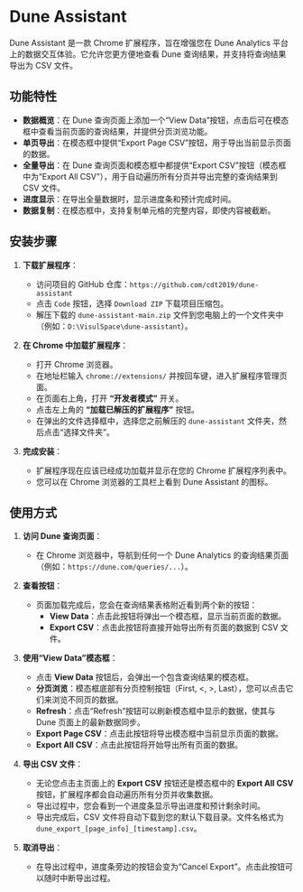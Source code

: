 # Dune Assistant

Dune Assistant 是一款 Chrome 扩展程序，旨在增强您在 Dune Analytics 平台上的数据交互体验。它允许您更方便地查看 Dune 查询结果，并支持将查询结果导出为 CSV 文件。

## 功能特性

*   **数据概览**：在 Dune 查询页面上添加一个“View Data”按钮，点击后可在模态框中查看当前页面的查询结果，并提供分页浏览功能。
*   **单页导出**：在模态框中提供“Export Page CSV”按钮，用于导出当前显示页面的数据。
*   **全量导出**：在 Dune 查询页面和模态框中都提供“Export CSV”按钮（模态框中为“Export All CSV”），用于自动遍历所有分页并导出完整的查询结果到 CSV 文件。
*   **进度显示**：在导出全量数据时，显示进度条和预计完成时间。
*   **数据复制**：在模态框中，支持复制单元格的完整内容，即使内容被截断。

## 安装步骤

1.  **下载扩展程序**：
    *   访问项目的 GitHub 仓库：`https://github.com/cdt2019/dune-assistant`
    *   点击 `Code` 按钮，选择 `Download ZIP` 下载项目压缩包。
    *   解压下载的 `dune-assistant-main.zip` 文件到您电脑上的一个文件夹中（例如：`D:\VisulSpace\dune-assistant`）。

2.  **在 Chrome 中加载扩展程序**：
    *   打开 Chrome 浏览器。
    *   在地址栏输入 `chrome://extensions/` 并按回车键，进入扩展程序管理页面。
    *   在页面右上角，打开 **“开发者模式”** 开关。
    *   点击左上角的 **“加载已解压的扩展程序”** 按钮。
    *   在弹出的文件选择框中，选择您之前解压的 `dune-assistant` 文件夹，然后点击“选择文件夹”。

3.  **完成安装**：
    *   扩展程序现在应该已经成功加载并显示在您的 Chrome 扩展程序列表中。
    *   您可以在 Chrome 浏览器的工具栏上看到 Dune Assistant 的图标。

## 使用方式

1.  **访问 Dune 查询页面**：
    *   在 Chrome 浏览器中，导航到任何一个 Dune Analytics 的查询结果页面（例如：`https://dune.com/queries/...`）。

2.  **查看按钮**：
    *   页面加载完成后，您会在查询结果表格附近看到两个新的按钮：
        *   **View Data**：点击此按钮将弹出一个模态框，显示当前页面的数据。
        *   **Export CSV**：点击此按钮将直接开始导出所有页面的数据到 CSV 文件。

3.  **使用“View Data”模态框**：
    *   点击 **View Data** 按钮后，会弹出一个包含查询结果的模态框。
    *   **分页浏览**：模态框底部有分页控制按钮（First, <, >, Last），您可以点击它们来浏览不同页的数据。
    *   **Refresh**：点击“Refresh”按钮可以刷新模态框中显示的数据，使其与 Dune 页面上的最新数据同步。
    *   **Export Page CSV**：点击此按钮将导出模态框中当前显示页面的数据。
    *   **Export All CSV**：点击此按钮将开始导出所有页面的数据。

4.  **导出 CSV 文件**：
    *   无论您点击主页面上的 **Export CSV** 按钮还是模态框中的 **Export All CSV** 按钮，扩展程序都会自动遍历所有分页并收集数据。
    *   导出过程中，您会看到一个进度条显示导出进度和预计剩余时间。
    *   导出完成后，CSV 文件将自动下载到您的默认下载目录。文件名格式为 `dune_export_[page_info]_[timestamp].csv`。

5.  **取消导出**：
    *   在导出过程中，进度条旁边的按钮会变为“Cancel Export”。点击此按钮可以随时中断导出过程。
